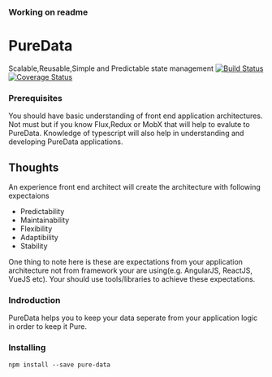 ### Working on readme ###
# PureData
Scalable,Reusable,Simple and Predictable state management
[![Build Status](https://travis-ci.org/deepakpatil84/pure-data.svg?branch=master)](https://travis-ci.org/deepakpatil84/pure-data)
[![Coverage Status](https://coveralls.io/repos/deepakpatil84/pure-data/badge.svg?branch=master&service=github)](https://coveralls.io/github/deepakpatil84/pure-data?branch=master)


### Prerequisites
You should have basic understanding of front end application architectures. Not must but if you know Flux,Redux or MobX that will help to evalute to PureData. Knowledge of typescript will also help in understanding and developing PureData applications.

## Thoughts
An experience front end architect will create the architecture with following expectaions
* Predictability
* Maintainability
* Flexibility
* Adaptibility
* Stability

One thing to note here is these are expectations from your application architecture not from framework your are using(e.g. AngularJS, ReactJS, VueJS etc). Your should use tools/libraries to achieve these expectations.

### Indroduction
PureData helps you to keep your data seperate from your application logic in order to keep it Pure.
### Installing
```
npm install --save pure-data
```



